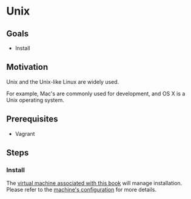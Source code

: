 # Unix

## Goals

* Install

## Motivation

Unix and the Unix-like Linux are widely used.

For example, Mac's are commonly used for development, and OS X is a Unix operating system.

## Prerequisites

* Vagrant

## Steps

### Install

The [virtual machine associated with this book](tools/vagrant.md) will manage installation. Please refer to the [machine's configuration](../Vagrantfile) for more details.
